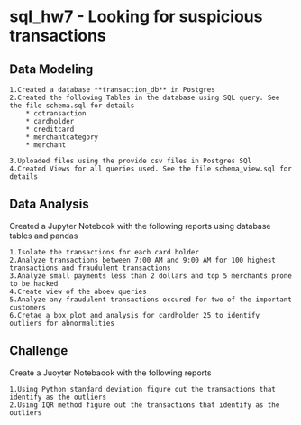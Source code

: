 # sql_hw7 - Looking for suspicious transactions

## Data Modeling
    1.Created a database **transaction_db** in Postgres
    2.Created the following Tables in the database using SQL query. See the file schema.sql for details
        * cctransaction
        * cardholder
        * creditcard
        * merchantcategory
        * merchant

    3.Uploaded files using the provide csv files in Postgres SQl
    4.Created Views for all queries used. See the file schema_view.sql for details

## Data Analysis

Created a Jupyter Notebook with the following reports using database tables and pandas

    1.Isolate the transactions for each card holder
    2.Analyze transactions between 7:00 AM and 9:00 AM for 100 highest transactions and fraudulent transactions
    3.Analyze small payments less than 2 dollars and top 5 merchants prone to be hacked
    4.Create view of the aboev queries
    5.Analyze any fraudulent transactions occured for two of the important customers
    6.Cretae a box plot and analysis for cardholder 25 to identify outliers for abnormalities
    
## Challenge

Create a Juoyter Notebaook with the following reports

    1.Using Python standard deviation figure out the transactions that identify as the outliers
    2.Using IQR method figure out the transactions that identify as the outliers